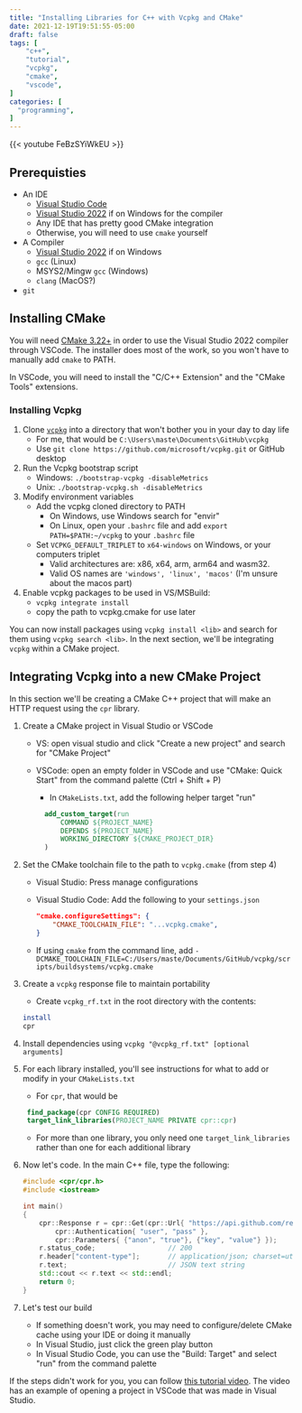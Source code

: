 ```yaml
---
title: "Installing Libraries for C++ with Vcpkg and CMake"
date: 2021-12-19T19:51:55-05:00
draft: false
tags: [
    "c++",
    "tutorial",
    "vcpkg",
    "cmake",
    "vscode",
]
categories: [
  "programming",
]
---
```


{{< youtube FeBzSYiWkEU >}}

## Prerequisties

- An IDE
  - [Visual Studio Code](https://code.visualstudio.com/download)
  - [Visual Studio 2022](https://visualstudio.microsoft.com/downloads/) if on Windows for the compiler
  - Any IDE that has pretty good CMake integration
  - Otherwise, you will need to use `cmake` yourself
- A Compiler
  - [Visual Studio 2022](https://visualstudio.microsoft.com/downloads/) if on Windows
  - `gcc` (Linux)
  - MSYS2/Mingw `gcc` (Windows)
  - `clang` (MacOS?)
- `git`

## Installing CMake

You will need [CMake 3.22+](https://cmake.org/download/) in order to use the Visual Studio 2022 compiler through VSCode.
The installer does most of the work, so you won't have to manually add `cmake` to PATH.

In VSCode, you will need to install the "C/C++ Extension" and the "CMake Tools" extensions.

### Installing Vcpkg

1. Clone [`vcpkg`](https://github.com/microsoft/vcpkg) into a directory that won't bother you in your day to day life
   - For me, that would be `C:\Users\maste\Documents\GitHub\vcpkg`
   - Use `git clone https://github.com/microsoft/vcpkg.git` or GitHub desktop
2. Run the Vcpkg bootstrap script
   - Windows: `./bootstrap-vcpkg -disableMetrics`
   - Unix: `./bootstrap-vcpkg.sh -disableMetrics`
3. Modify environment variables
   - Add the vcpkg cloned directory to PATH
     - On Windows, use Windows search for "envir"
     - On Linux, open your `.bashrc` file and add `export PATH=$PATH:~/vcpkg` to your `.bashrc` file
   - Set `VCPKG_DEFAULT_TRIPLET` to `x64-windows` on Windows, or your computers triplet
     - Valid architectures are: x86, x64, arm, arm64 and wasm32.
     - Valid OS names are `'windows', 'linux', 'macos'` (I'm unsure about the macos part)
4. Enable vcpkg packages to be used in VS/MSBuild:
   - `vcpkg integrate install`
   - copy the path to vcpkg.cmake for use later

You can now install packages using `vcpkg install <lib>` and search for them using `vcpkg search <lib>`.
In the next section, we'll be integrating `vcpkg` within a CMake project.

## Integrating Vcpkg into a new CMake Project

In this section we'll be creating a CMake C++ project that will make an HTTP request using the `cpr` library.

1. Create a CMake project in Visual Studio or VSCode
    - VS: open visual studio and click "Create a new project" and search for "CMake Project"
    - VSCode: open an empty folder in VSCode and use "CMake: Quick Start" from the command palette (Ctrl + Shift + P)
      - In `CMakeLists.txt`, add the following helper target "run"

      ```cmake
        add_custom_target(run
            COMMAND ${PROJECT_NAME}
            DEPENDS ${PROJECT_NAME}
            WORKING_DIRECTORY ${CMAKE_PROJECT_DIR}
        )
        ```

2. Set the CMake toolchain file to the path to `vcpkg.cmake` (from step 4)
    - Visual Studio: Press manage configurations
    - Visual Studio Code: Add the following to your `settings.json`

        ```json
        "cmake.configureSettings": {
            "CMAKE_TOOLCHAIN_FILE": "...vcpkg.cmake",
        }
        ```

    - If using `cmake` from the command line, add `-DCMAKE_TOOLCHAIN_FILE=C:/Users/maste/Documents/GitHub/vcpkg/scripts/buildsystems/vcpkg.cmake`
3. Create a `vcpkg` response file to maintain portability
   - Create `vcpkg_rf.txt` in the root directory with the contents:

    ```bash
    install
    cpr
    ```

4. Install dependencies using `vcpkg "@vcpkg_rf.txt" [optional arguments]`
5. For each library installed, you'll see instructions for what to add or modify in your `CMakeLists.txt`
   - For `cpr`, that would be

   ```cmake
    find_package(cpr CONFIG REQUIRED)
    target_link_libraries(PROJECT_NAME PRIVATE cpr::cpr)
   ```

   - For more than one library, you only need one `target_link_libraries` rather than one for each additional library

6. Now let's code. In the main C++ file, type the following:

    ```cpp
    #include <cpr/cpr.h>
    #include <iostream>

    int main()
    {
        cpr::Response r = cpr::Get(cpr::Url{ "https://api.github.com/repos/whoshuu/cpr/contributors" },
            cpr::Authentication{ "user", "pass" },
            cpr::Parameters{ {"anon", "true"}, {"key", "value"} });
        r.status_code;                  // 200
        r.header["content-type"];       // application/json; charset=utf-8
        r.text;                         // JSON text string
        std::cout << r.text << std::endl;
        return 0;
    }
    ```

7. Let's test our build
   - If something doesn't work, you may need to configure/delete CMake cache using your IDE or doing it manually
   - In Visual Studio, just click the green play button
   - In Visual Studio Code, you can use the "Build: Target" and select "run" from the command palette

If the steps didn't work for you, you can follow [this tutorial video](https://youtu.be/FeBzSYiWkEU).
The video has an example of opening a project in VSCode that was made in Visual Studio.
